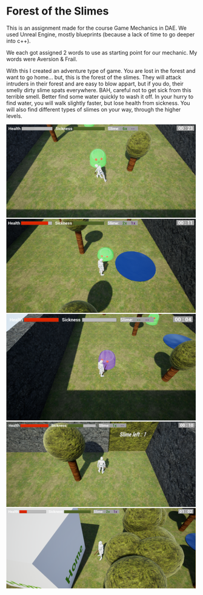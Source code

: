 # Forest of the Slimes

This is an assignment made for the course Game Mechanics in DAE. 
We used Unreal Engine, mostly blueprints (because a lack of time to go deeper into c++).

We each got assigned 2 words to use as starting point for our mechanic. My words were Aversion & Frail.

With this I created an adventure type of game. You are lost in the forest and want to go home... but, this is the forest of the slimes. 
They will attack intruders in their forest and are easy to blow appart, but if you do, their smelly dirty slime spats everywhere. BAH, careful not to get sick from this terrible smell. Better find some water quickly to wash it off. In your hurry to find water, you will walk slightly faster, but lose health from sickness. You will also find different types of slimes on your way, through the higher levels.

<img src="Images/Screenshot1.png" width="500"/>
<img src="Images/Screenshot2.png" width="500"/>
<img src="Images/Screenshot3.png" width="500"/>
<img src="Images/Screenshot4.png" width="500"/>
<img src="Images/Screenshot5.png" width="500"/>

